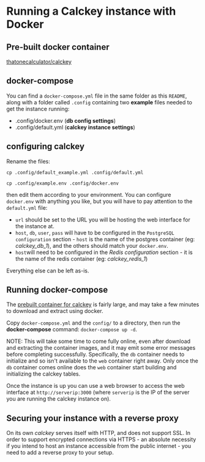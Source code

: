 # Running a Calckey instance with Docker

## Pre-built docker container
[thatonecalculator/calckey](https://hub.docker.com/r/thatonecalculator/calckey)
## docker-compose
You can find a `docker-compose.yml` file in the same folder as this `README`, along with a folder called `.config` containing two **example** files needed to get the instance running:
- .config/docker.env (**db config settings**)
- .config/default.yml (**calckey instance settings**)

## configuring calckey

Rename the files:

`cp .config/default_example.yml .config/default.yml`

`cp .config/example.env .config/docker.env`

then edit them according to your environment.
You can configure `docker.env` with anything you like, but you will have to pay attention to the `default.yml` file:
- `url` should be set to the URL you will be hosting the web interface for the instance at.
- `host`, `db`, `user`, `pass` will have to be configured in the `PostgreSQL configuration` section - `host` is the name of the postgres container (eg: *calckey_db_1*), and the others should match your `docker.env`.
- `host`will need to be configured in the *Redis configuration* section - it is the name of the redis container (eg: *calckey_redis_1*)

Everything else can be left as-is.

## Running docker-compose
The [prebuilt container for calckey](https://hub.docker.com/r/thatonecalculator/calckey) is fairly large, and may take a few minutes to download and extract using docker.

Copy `docker-compose.yml` and the `config/` to a directory, then run the **docker-compose** command:
`docker-compose up -d`.

NOTE: This will take some time to come fully online, even after download and extracting the container images, and it may emit some error messages before completing successfully. Specifically, the `db` container needs to initialize and so isn't available to the `web` container right away. Only once the `db` container comes online does the `web` container start building and initializing the calckey tables.

Once the instance is up you can use a web browser to access the web interface at `http://serverip:3000` (where `serverip` is the IP of the server you are running the calckey instance on).

## Securing your instance with a reverse proxy
On its own *calckey* serves itself with HTTP, and does not support SSL. In order to support encrypted connections via HTTPS - an absolute necessity if you intend to host an instance accessible from the public internet - you need to add a reverse proxy to your setup.
